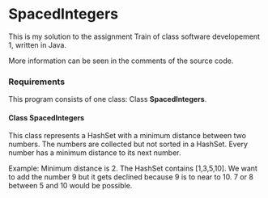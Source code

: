 # SpacedIntegers

This is my solution to the assignment Train of class software developement 1, written in Java.

More information can be seen in the comments of the source code.

### Requirements

This program consists of one class: Class **SpacedIntegers**.

#### Class SpacedIntegers

This class represents a HashSet with a minimum distance between two numbers. The numbers are collected but not sorted in a HashSet.
Every number has a minimum distance to its next number. 

Example: Minimum distance is 2. The HashSet contains [1,3,5,10]. 
We want to add the number 9 but it gets declined because 9 is to near to 10.
7 or 8 between 5 and 10 would be possible.
